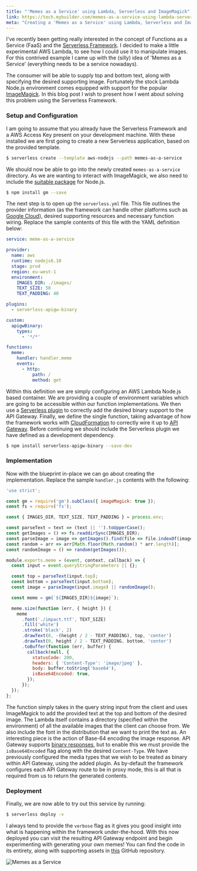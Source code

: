 ```yaml
---
title: "'Memes as a Service' using Lambda, Serverless and ImageMagick"
link: https://tech.mybuilder.com/memes-as-a-service-using-lambda-serverless-and-imagemagick/
meta: "Creating a 'Memes as a Service' using Lambda, Serverless and ImageMagick"
---
```


I've recently been getting really interested in the concept of Functions as a Service (FaaS) and the [Serverless Framework](https://serverless.com/).
I decided to make a little experimental AWS Lambda, to see how I could use it to manipulate images.
For this contrived example I came up with the (silly) idea of 'Memes as a Service' (everything needs to be a service nowadays).

<!--more-->

The consumer will be able to supply top and bottom text, along with specifying the desired supporting image.
Fortunately the stock Lambda Node.js environment comes equipped with support for the popular [ImageMagick](https://www.imagemagick.org/).
In this blog post I wish to present how I went about solving this problem using the Serverless Framework.

### Setup and Configuration

I am going to assume that you already have the Serverless Framework and a AWS Access Key present on your development machine.
With these installed we are first going to create a new Serverless application, based on the provided template.

```bash
$ serverless create --template aws-nodejs --path memes-as-a-service
```

We should now be able to go into the newly created `memes-as-a-service` directory.
As we are wanting to interact with ImageMagick, we also need to include the [suitable package](http://aheckmann.github.io/gm/) for Node.js.

```bash
$ npm install gm --save
```

The next step is to open up the `serverless.yml` file.
This file outlines the provider information (as the framework can handle other platforms such as [Google Cloud](https://cloud.google.com/)), desired supporting resources and necessary function wiring.
Replace the sample contents of this file with the YAML definition below:

```yaml
service: meme-as-a-service

provider:
  name: aws
  runtime: nodejs6.10
  stage: prod
  region: eu-west-1
  environment:
    IMAGES_DIR: ./images/
    TEXT_SIZE: 50
    TEXT_PADDING: 40

plugins:
  - serverless-apigw-binary

custom:
  apigwBinary:
    types:
      - '*/*'

functions:
  meme:
    handler: handler.meme
    events:
      - http:
          path: /
          method: get
```

Within this definition we are simply configuring an AWS Lambda Node.js based container.
We are providing a couple of environment variables which are going to be accessible within our function implementations.
We then use a [Serverless plugin](https://github.com/maciejtreder/serverless-apigw-binary) to correctly add the desired binary support to the API Gateway.
Finally, we define the single function, taking advantage of how the framework works with [CloudFormation](https://aws.amazon.com/cloudformation/) to correctly wire it up to [API Gateway](https://aws.amazon.com/api-gateway/).
Before continuing we should include the Serverless plugin we have defined as a development dependency.

```bash
$ npm install serverless-apigw-binary --save-dev
```

### Implementation

Now with the blueprint in-place we can go about creating the implementation.
Replace the sample `handler.js` contents with the following:

```js
'use strict';

const gm = require('gm').subClass({ imageMagick: true });
const fs = require('fs');

const { IMAGES_DIR, TEXT_SIZE, TEXT_PADDING } = process.env;

const parseText = text => (text || '').toUpperCase();
const getImages = () => fs.readdirSync(IMAGES_DIR);
const parseImage = image => getImages().find(file => file.indexOf(image) === 0);
const random = arr => arr[Math.floor(Math.random() * arr.length)];
const randomImage = () => random(getImages());

module.exports.meme = (event, context, callback) => {
  const input = event.queryStringParameters || {};

  const top = parseText(input.top);
  const bottom = parseText(input.bottom);
  const image = parseImage(input.image) || randomImage();

  const meme = gm(`${IMAGES_DIR}${image}`);

  meme.size(function (err, { height }) {
    meme
      .font('./impact.ttf', TEXT_SIZE)
      .fill('white')
      .stroke('black', 2)
      .drawText(0, -(height / 2 - TEXT_PADDING), top, 'center')
      .drawText(0, height / 2 - TEXT_PADDING, bottom, 'center')
      .toBuffer(function (err, buffer) {
        callback(null, {
          statusCode: 200,
          headers: { 'Content-Type': 'image/jpeg' },
          body: buffer.toString('base64'),
          isBase64Encoded: true,
        });
      });
  });
};
```

The function simply takes in the query string input from the client and uses ImageMagick to add the provided text at the top and bottom of the desired image.
The Lambda itself contains a directory (specified within the environment) of all the available images that the client can choose from.
We also include the font in the distribution that we want to print the text as.
An interesting piece is the action of Base-64 encoding the image response.
API Gateway supports [binary responses](https://aws.amazon.com/about-aws/whats-new/2016/11/binary-data-now-supported-by-api-gateway/), but to enable this we must provide the `isBase64Encoded` flag along with the desired `Content-Type`.
We have previously configured the media types that we wish to be treated as binary within API Gateway, using the added plugin.
As by-default the framework configures each API Gateway route to be in proxy mode, this is all that is required from us to return the generated contents.

### Deployment

Finally, we are now able to try out this service by running:

```bash
$ serverless deploy -v
```

I always tend to provide the `verbose` flag as it gives you good insight into what is happening within the framework under-the-hood.
With this now deployed you can visit the resulting API Gateway endpoint and begin experimenting with generating your own memes!
You can find the code in its entirety, along with supporting assets in [this](https://github.com/eddmann/memes-as-a-service-serverless) GitHub repository.

<img src="/uploads/posts/memes-as-a-service/memes.jpg" alt="Memes as a Service" />
